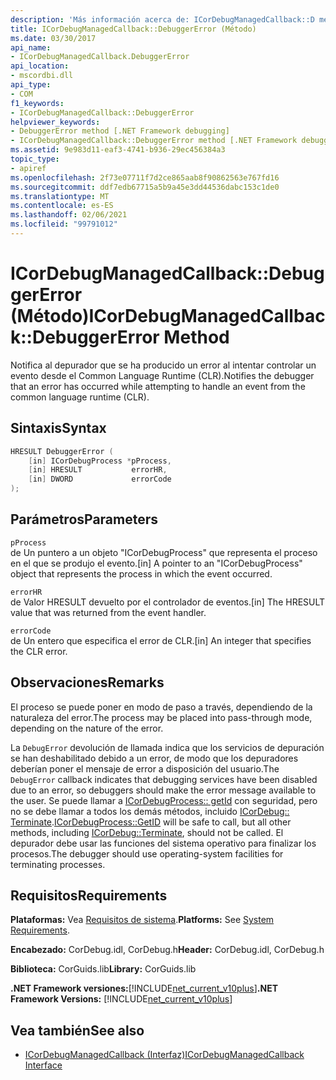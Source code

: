 ```yaml
---
description: 'Más información acerca de: ICorDebugManagedCallback::D método ebuggerError'
title: ICorDebugManagedCallback::DebuggerError (Método)
ms.date: 03/30/2017
api_name:
- ICorDebugManagedCallback.DebuggerError
api_location:
- mscordbi.dll
api_type:
- COM
f1_keywords:
- ICorDebugManagedCallback::DebuggerError
helpviewer_keywords:
- DebuggerError method [.NET Framework debugging]
- ICorDebugManagedCallback::DebuggerError method [.NET Framework debugging]
ms.assetid: 9e983d11-eaf3-4741-b936-29ec456384a3
topic_type:
- apiref
ms.openlocfilehash: 2f73e07711f7d2ce865aab8f90862563e767fd16
ms.sourcegitcommit: ddf7edb67715a5b9a45e3dd44536dabc153c1de0
ms.translationtype: MT
ms.contentlocale: es-ES
ms.lasthandoff: 02/06/2021
ms.locfileid: "99791012"
---
```

# <a name="icordebugmanagedcallbackdebuggererror-method"></a><span data-ttu-id="22a8b-103">ICorDebugManagedCallback::DebuggerError (Método)</span><span class="sxs-lookup"><span data-stu-id="22a8b-103">ICorDebugManagedCallback::DebuggerError Method</span></span>

<span data-ttu-id="22a8b-104">Notifica al depurador que se ha producido un error al intentar controlar un evento desde el Common Language Runtime (CLR).</span><span class="sxs-lookup"><span data-stu-id="22a8b-104">Notifies the debugger that an error has occurred while attempting to handle an event from the common language runtime (CLR).</span></span>  
  
## <a name="syntax"></a><span data-ttu-id="22a8b-105">Sintaxis</span><span class="sxs-lookup"><span data-stu-id="22a8b-105">Syntax</span></span>  
  
```cpp  
HRESULT DebuggerError (  
    [in] ICorDebugProcess *pProcess,  
    [in] HRESULT           errorHR,  
    [in] DWORD             errorCode  
);  
```  
  
## <a name="parameters"></a><span data-ttu-id="22a8b-106">Parámetros</span><span class="sxs-lookup"><span data-stu-id="22a8b-106">Parameters</span></span>  

 `pProcess`  
 <span data-ttu-id="22a8b-107">de Un puntero a un objeto "ICorDebugProcess" que representa el proceso en el que se produjo el evento.</span><span class="sxs-lookup"><span data-stu-id="22a8b-107">[in] A pointer to an "ICorDebugProcess" object that represents the process in which the event occurred.</span></span>  
  
 `errorHR`  
 <span data-ttu-id="22a8b-108">de Valor HRESULT devuelto por el controlador de eventos.</span><span class="sxs-lookup"><span data-stu-id="22a8b-108">[in] The HRESULT value that was returned from the event handler.</span></span>  
  
 `errorCode`  
 <span data-ttu-id="22a8b-109">de Un entero que especifica el error de CLR.</span><span class="sxs-lookup"><span data-stu-id="22a8b-109">[in] An integer that specifies the CLR error.</span></span>  
  
## <a name="remarks"></a><span data-ttu-id="22a8b-110">Observaciones</span><span class="sxs-lookup"><span data-stu-id="22a8b-110">Remarks</span></span>  

 <span data-ttu-id="22a8b-111">El proceso se puede poner en modo de paso a través, dependiendo de la naturaleza del error.</span><span class="sxs-lookup"><span data-stu-id="22a8b-111">The process may be placed into pass-through mode, depending on the nature of the error.</span></span>  
  
 <span data-ttu-id="22a8b-112">La `DebugError` devolución de llamada indica que los servicios de depuración se han deshabilitado debido a un error, de modo que los depuradores deberían poner el mensaje de error a disposición del usuario.</span><span class="sxs-lookup"><span data-stu-id="22a8b-112">The `DebugError` callback indicates that debugging services have been disabled due to an error, so debuggers should make the error message available to the user.</span></span> <span data-ttu-id="22a8b-113">Se puede llamar a [ICorDebugProcess:: getId](icordebugprocess-getid-method.md) con seguridad, pero no se debe llamar a todos los demás métodos, incluido [ICorDebug:: Terminate](icordebug-terminate-method.md).</span><span class="sxs-lookup"><span data-stu-id="22a8b-113">[ICorDebugProcess::GetID](icordebugprocess-getid-method.md) will be safe to call, but all other methods, including [ICorDebug::Terminate](icordebug-terminate-method.md), should not be called.</span></span> <span data-ttu-id="22a8b-114">El depurador debe usar las funciones del sistema operativo para finalizar los procesos.</span><span class="sxs-lookup"><span data-stu-id="22a8b-114">The debugger should use operating-system facilities for terminating processes.</span></span>  
  
## <a name="requirements"></a><span data-ttu-id="22a8b-115">Requisitos</span><span class="sxs-lookup"><span data-stu-id="22a8b-115">Requirements</span></span>  

 <span data-ttu-id="22a8b-116">**Plataformas:** Vea [Requisitos de sistema](../../get-started/system-requirements.md).</span><span class="sxs-lookup"><span data-stu-id="22a8b-116">**Platforms:** See [System Requirements](../../get-started/system-requirements.md).</span></span>  
  
 <span data-ttu-id="22a8b-117">**Encabezado:** CorDebug.idl, CorDebug.h</span><span class="sxs-lookup"><span data-stu-id="22a8b-117">**Header:** CorDebug.idl, CorDebug.h</span></span>  
  
 <span data-ttu-id="22a8b-118">**Biblioteca:** CorGuids.lib</span><span class="sxs-lookup"><span data-stu-id="22a8b-118">**Library:** CorGuids.lib</span></span>  
  
 <span data-ttu-id="22a8b-119">**.NET Framework versiones:**[!INCLUDE[net_current_v10plus](../../../../includes/net-current-v10plus-md.md)]</span><span class="sxs-lookup"><span data-stu-id="22a8b-119">**.NET Framework Versions:** [!INCLUDE[net_current_v10plus](../../../../includes/net-current-v10plus-md.md)]</span></span>  
  
## <a name="see-also"></a><span data-ttu-id="22a8b-120">Vea también</span><span class="sxs-lookup"><span data-stu-id="22a8b-120">See also</span></span>

- [<span data-ttu-id="22a8b-121">ICorDebugManagedCallback (Interfaz)</span><span class="sxs-lookup"><span data-stu-id="22a8b-121">ICorDebugManagedCallback Interface</span></span>](icordebugmanagedcallback-interface.md)
